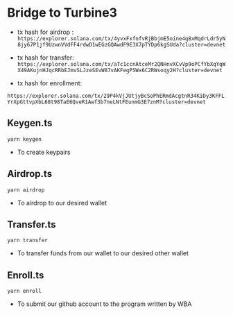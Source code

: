 # Bridge to Turbine3

- tx hash for airdrop : 
`https://explorer.solana.com/tx/4yvxFxfnfvRjBbjmE5oine4q8xMqdrLdr5yN8jy67P1jf9UzwnVVdFF4rdwD1wEGzGQAwdF9E3X7pTYDp6kgSUda?cluster=devnet`


- tx hash for transfer:
`https://explorer.solana.com/tx/aTc1ccnAtceMr2QNHnvXCvVp9oPCfYbXqYqWX49AKujnHJqcRRbEJmvSLJzeSEvW87vAKFegPSWx6C2RWsoqy2H?cluster=devnet`


- tx hash for enrollment: 

`https://explorer.solana.com/tx/29P4kVjJUtjyBcSoPhERmdAcgtnR34KiDy3KFFLYrXpGttvpXbL68t98TaE6QveR1Awf3b7neLNtFEunmG3E7znM?cluster=devnet`


## Keygen.ts

`yarn keygen`

- To create keypairs

## Airdrop.ts

`yarn airdrop`

- To airdrop to our desired wallet

## Transfer.ts

`yarn transfer`

- To transfer funds from our wallet to our desired other wallet

## Enroll.ts

`yarn enroll`

- To submit our github account to the program written by WBA
 